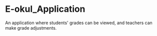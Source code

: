 # E-okul_Application
 An application where students' grades can be viewed, and teachers can make grade adjustments.
